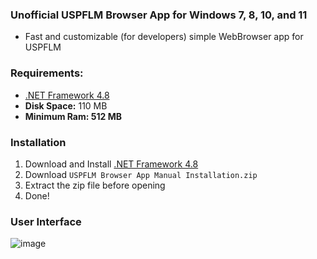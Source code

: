 ### Unofficial USPFLM Browser App for **Windows 7, 8, 10, and 11**
- Fast and customizable (for developers) simple WebBrowser app for USPFLM

### Requirements:
- [.NET Framework 4.8](https://dotnet.microsoft.com/en-us/download/dotnet-framework/net48)
- **Disk Space:** 110 MB
- **Minimum Ram: 512 MB**

### Installation
1. Download and Install [.NET Framework 4.8](https://dotnet.microsoft.com/en-us/download/dotnet-framework/net48)
2. Download ``USPFLM Browser App Manual Installation.zip``
3. Extract the zip file before opening
4. Done!

### User Interface
![image](https://user-images.githubusercontent.com/104715127/185754388-00486eb7-9a79-4f7b-b27b-b05d1af12912.png)
